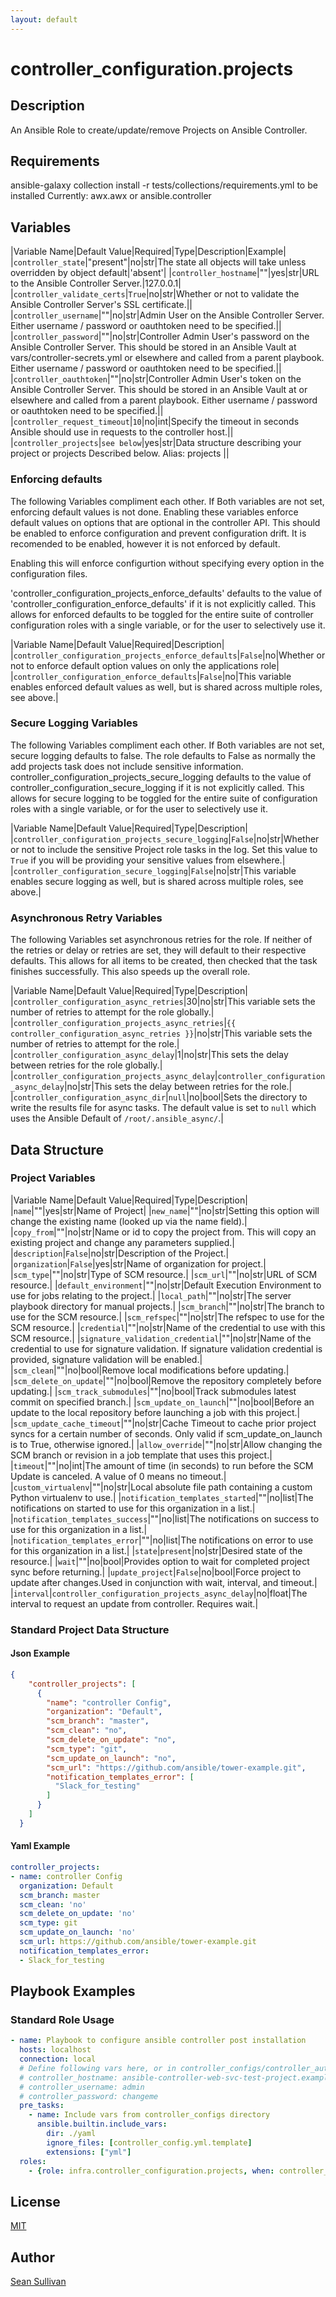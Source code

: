 ```yaml
---
layout: default
---
```


# controller_configuration.projects

## Description

An Ansible Role to create/update/remove Projects on Ansible Controller.

## Requirements

ansible-galaxy collection install -r tests/collections/requirements.yml to be installed
Currently:
  awx.awx
  or
  ansible.controller

## Variables

|Variable Name|Default Value|Required|Type|Description|Example|
|`controller_state`|"present"|no|str|The state all objects will take unless overridden by object default|'absent'|
|`controller_hostname`|""|yes|str|URL to the Ansible Controller Server.|127.0.0.1|
|`controller_validate_certs`|`True`|no|str|Whether or not to validate the Ansible Controller Server's SSL certificate.||
|`controller_username`|""|no|str|Admin User on the Ansible Controller Server. Either username / password or oauthtoken need to be specified.||
|`controller_password`|""|no|str|Controller Admin User's password on the Ansible Controller Server. This should be stored in an Ansible Vault at vars/controller-secrets.yml or elsewhere and called from a parent playbook. Either username / password or oauthtoken need to be specified.||
|`controller_oauthtoken`|""|no|str|Controller Admin User's token on the Ansible Controller Server. This should be stored in an Ansible Vault at or elsewhere and called from a parent playbook. Either username / password or oauthtoken need to be specified.||
|`controller_request_timeout`|`10`|no|int|Specify the timeout in seconds Ansible should use in requests to the controller host.||
|`controller_projects`|`see below`|yes|str|Data structure describing your project or projects Described below. Alias: projects ||

### Enforcing defaults

The following Variables compliment each other.
If Both variables are not set, enforcing default values is not done.
Enabling these variables enforce default values on options that are optional in the controller API.
This should be enabled to enforce configuration and prevent configuration drift. It is recomended to be enabled, however it is not enforced by default.

Enabling this will enforce configurtion without specifying every option in the configuration files.

'controller_configuration_projects_enforce_defaults' defaults to the value of 'controller_configuration_enforce_defaults' if it is not explicitly called. This allows for enforced defaults to be toggled for the entire suite of controller configuration roles with a single variable, or for the user to selectively use it.

|Variable Name|Default Value|Required|Description|
|`controller_configuration_projects_enforce_defaults`|`False`|no|Whether or not to enforce default option values on only the applications role|
|`controller_configuration_enforce_defaults`|`False`|no|This variable enables enforced default values as well, but is shared across multiple roles, see above.|

### Secure Logging Variables

The following Variables compliment each other.
If Both variables are not set, secure logging defaults to false.
The role defaults to False as normally the add projects task does not include sensitive information.
controller_configuration_projects_secure_logging defaults to the value of controller_configuration_secure_logging if it is not explicitly called. This allows for secure logging to be toggled for the entire suite of configuration roles with a single variable, or for the user to selectively use it.

|Variable Name|Default Value|Required|Type|Description|
|`controller_configuration_projects_secure_logging`|`False`|no|str|Whether or not to include the sensitive Project role tasks in the log. Set this value to `True` if you will be providing your sensitive values from elsewhere.|
|`controller_configuration_secure_logging`|`False`|no|str|This variable enables secure logging as well, but is shared across multiple roles, see above.|

### Asynchronous Retry Variables

The following Variables set asynchronous retries for the role.
If neither of the retries or delay or retries are set, they will default to their respective defaults.
This allows for all items to be created, then checked that the task finishes successfully.
This also speeds up the overall role.

|Variable Name|Default Value|Required|Type|Description|
|`controller_configuration_async_retries`|30|no|str|This variable sets the number of retries to attempt for the role globally.|
|`controller_configuration_projects_async_retries`|`{{ controller_configuration_async_retries }}`|no|str|This variable sets the number of retries to attempt for the role.|
|`controller_configuration_async_delay`|1|no|str|This sets the delay between retries for the role globally.|
|`controller_configuration_projects_async_delay`|`controller_configuration_async_delay`|no|str|This sets the delay between retries for the role.|
|`controller_configuration_async_dir`|`null`|no|bool|Sets the directory to write the results file for async tasks. The default value is set to `null` which uses the Ansible Default of `/root/.ansible_async/`.|

## Data Structure

### Project Variables

|Variable Name|Default Value|Required|Type|Description|
|`name`|""|yes|str|Name of Project|
|`new_name`|""|no|str|Setting this option will change the existing name (looked up via the name field).|
|`copy_from`|""|no|str|Name or id to copy the project from. This will copy an existing project and change any parameters supplied.|
|`description`|`False`|no|str|Description of the Project.|
|`organization`|`False`|yes|str|Name of organization for project.|
|`scm_type`|""|no|str|Type of SCM resource.|
|`scm_url`|""|no|str|URL of SCM resource.|
|`default_environment`|""|no|str|Default Execution Environment to use for jobs relating to the project.|
|`local_path`|""|no|str|The server playbook directory for manual projects.|
|`scm_branch`|""|no|str|The branch to use for the SCM resource.|
|`scm_refspec`|""|no|str|The refspec to use for the SCM resource.|
|`credential`|""|no|str|Name of the credential to use with this SCM resource.|
|`signature_validation_credential`|""|no|str|Name of the credential to use for signature validation. If signature validation credential is provided, signature validation will be enabled.|
|`scm_clean`|""|no|bool|Remove local modifications before updating.|
|`scm_delete_on_update`|""|no|bool|Remove the repository completely before updating.|
|`scm_track_submodules`|""|no|bool|Track submodules latest commit on specified branch.|
|`scm_update_on_launch`|""|no|bool|Before an update to the local repository before launching a job with this project.|
|`scm_update_cache_timeout`|""|no|str|Cache Timeout to cache prior project syncs for a certain number of seconds. Only valid if scm_update_on_launch is to True, otherwise ignored.|
|`allow_override`|""|no|str|Allow changing the SCM branch or revision in a job template that uses this project.|
|`timeout`|""|no|int|The amount of time (in seconds) to run before the SCM Update is canceled. A value of 0 means no timeout.|
|`custom_virtualenv`|""|no|str|Local absolute file path containing a custom Python virtualenv to use.|
|`notification_templates_started`|""|no|list|The notifications on started to use for this organization in a list.|
|`notification_templates_success`|""|no|list|The notifications on success to use for this organization in a list.|
|`notification_templates_error`|""|no|list|The notifications on error to use for this organization in a list.|
|`state`|`present`|no|str|Desired state of the resource.|
|`wait`|""|no|bool|Provides option to wait for completed project sync before returning.|
|`update_project`|`False`|no|bool|Force project to update after changes.Used in conjunction with wait, interval, and timeout.|
|`interval`|`controller_configuration_projects_async_delay`|no|float|The interval to request an update from controller. Requires wait.|

### Standard Project Data Structure

#### Json Example

```json
{
    "controller_projects": [
      {
        "name": "controller Config",
        "organization": "Default",
        "scm_branch": "master",
        "scm_clean": "no",
        "scm_delete_on_update": "no",
        "scm_type": "git",
        "scm_update_on_launch": "no",
        "scm_url": "https://github.com/ansible/tower-example.git",
        "notification_templates_error": [
          "Slack_for_testing"
        ]
      }
    ]
  }

```

#### Yaml Example

```yaml
controller_projects:
- name: controller Config
  organization: Default
  scm_branch: master
  scm_clean: 'no'
  scm_delete_on_update: 'no'
  scm_type: git
  scm_update_on_launch: 'no'
  scm_url: https://github.com/ansible/tower-example.git
  notification_templates_error:
  - Slack_for_testing

```

## Playbook Examples

### Standard Role Usage

```yaml
- name: Playbook to configure ansible controller post installation
  hosts: localhost
  connection: local
  # Define following vars here, or in controller_configs/controller_auth.yml
  # controller_hostname: ansible-controller-web-svc-test-project.example.com
  # controller_username: admin
  # controller_password: changeme
  pre_tasks:
    - name: Include vars from controller_configs directory
      ansible.builtin.include_vars:
        dir: ./yaml
        ignore_files: [controller_config.yml.template]
        extensions: ["yml"]
  roles:
    - {role: infra.controller_configuration.projects, when: controller_projects is defined}
```

## License

[MIT](https://github.com/redhat-cop/controller_configuration#licensing)

## Author

[Sean Sullivan](https://github.com/sean-m-sullivan)
